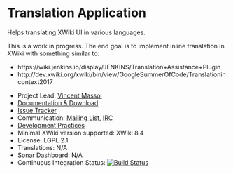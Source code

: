 # Translation Application

Helps translating XWiki UI in various languages.

<aside class="notice">
This is a work in progress. The end goal is to implement inline translation in XWiki with something similar to:
<ul>
  <li>https://wiki.jenkins.io/display/JENKINS/Translation+Assistance+Plugin</li>
  <li>http://dev.xwiki.org/xwiki/bin/view/GoogleSummerOfCode/Translationincontext2017</li>
</ul>
</aside>

* Project Lead: [Vincent Massol](http://www.xwiki.org/xwiki/bin/view/XWiki/VincentMassol)
* [Documentation & Download](http://extensions.xwiki.org/xwiki/bin/view/Extension/Translation%20API/)
* [Issue Tracker](https://jira.xwiki.org/browse/TRANSLAT)
* Communication: [Mailing List](http://dev.xwiki.org/xwiki/bin/view/Community/MailingLists), [IRC](http://dev.xwiki.org/xwiki/bin/view/Community/IRC)
* [Development Practices](http://dev.xwiki.org)
* Minimal XWiki version supported: XWiki 8.4
* License: LGPL 2.1
* Translations: N/A
* Sonar Dashboard: N/A
* Continuous Integration Status: [![Build Status](http://ci.xwiki.org/job/XWiki%20Contrib/job/application-transation/job/master/badge/icon)](http://ci.xwiki.org/job/XWiki%20Contrib/job/application-translation/job/master/)
